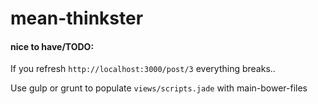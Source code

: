 mean-thinkster
============

#### nice to have/TODO:

If you refresh `http://localhost:3000/post/3` everything breaks..

Use gulp or grunt to populate `views/scripts.jade` with main-bower-files